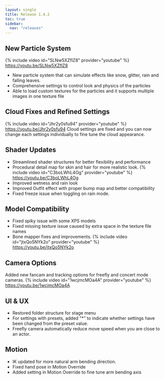 ```yaml
---
layout: single
title: Release 1.4.2
toc: true
sidebar:
  nav: "releases"
---
```


## New Particle System
{% include video id="SLNw5XZflZ8" provider="youtube" %}
https://youtu.be/SLNw5XZflZ8
* New particle system that can simulate effects like snow, glitter, rain and falling leaves.
* Comprehensive settings to control look and physics of the particles
* Able to load custom textures for the particles and it supports multiple images in one texture file

## Cloud Fixes and Refined Settings
{% include video id="Jhr2y0sfu94" provider="youtube" %}
https://youtu.be/Jhr2y0sfu94
Cloud settings are fixed and you can now change each settings individually to fine tune the cloud appearance.

## Shader Updates
* Streamlined shader structures for better flexibility and performance
* Procedural detail map for skin and hair for more realistic look. 
{% include video id="C3boLWhL4Og" provider="youtube" %}
https://youtu.be/C3boLWhL4Og
* Improved wetness and rain look
* Improved Outfit effect with proper bump map and better compatibility
* Fixed freeze issue when toggling on rain mode.

## Model Compatibility
* Fixed spiky issue with some XPS models
* Fixed missing texture issue caused by extra space in the texture file names
* Bone mapper fixes and improvements. 
{% include video id="jtxQo5NYk2o" provider="youtube" %}
https://youtu.be/jtxQo5NYk2o

## Camera Options
Added new fancam and tracking options for freefly and concert mode cameras.
{% include video id="1wcjmcMOa4A" provider="youtube" %}
https://youtu.be/1wcjmcMOa4A

## UI & UX
* Restored folder structure for stage menu
* For settings with presets, added "*" to indicate whether settings have been changed from the preset value.
* Freefly camera automatically reduce move speed when you are close to an actor.

## Motion
* IK updated for more natural arm bending direction.
* Fixed hand pose in Motion Override
* Added setting in Motion Override to fine tune arm bending axis